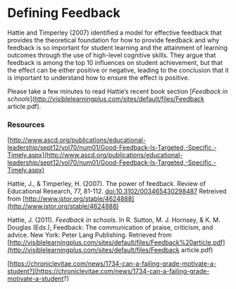# Defining Feedback

Hattie and Timperley \(2007\) identified a model for effective feedback that provides the theoretical foundation for how to provide feedback and why feedback is so important for student learning and the attainment of learning outcomes through the use of high-level cognitive skills. They argue that feedback is among the top 10 influences on student achievement, but that the effect can be either positive or negative, leading to the conclusion that it is important to understand how to ensure the effect is positive.

Please take a few minutes to read Hattie’s recent book section [_Feedback in schools_](http://visiblelearningplus.com/sites/default/files/Feedback article.pdf).

### Resources

[http://www.ascd.org/publications/educational-leadership/sept12/vol70/num01/Good-Feedback-Is-Targeted,-Specific,-Timely.aspx](http://www.ascd.org/publications/educational-leadership/sept12/vol70/num01/Good-Feedback-Is-Targeted,-Specific,-Timely.aspx)

Hattie, J., & Timperley, H. \(2007\). The power of feedback. Review of Educational Research, 77, 81-112. [doi:10.3102/003465430298487](http://rer.sagepub.com/content/77/1/81.abstract) Retreived from [http://www.jstor.org/stable/4624888](http://www.jstor.org/stable/4624888)

Hattie, J. \(2011\). _Feedback in schools_. In R. Sutton, M. J. Hornsey, & K. M. Douglas \(Eds.\), Feedback: The communication of praise, criticism, and advice. New York: Peter Lang Publishing. Retrieved from [http://visiblelearningplus.com/sites/default/files/Feedback%20article.pdf](http://visiblelearningplus.com/sites/default/files/Feedback article.pdf)

[https://chroniclevitae.com/news/1734-can-a-failing-grade-motivate-a-student?](https://chroniclevitae.com/news/1734-can-a-failing-grade-motivate-a-student?)

